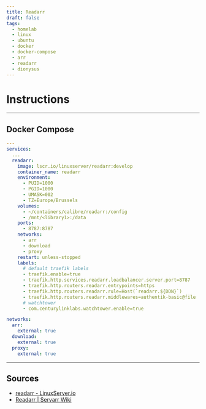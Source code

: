 ```yaml
---
title: Readarr
draft: false
tags:
  - homelab
  - linux
  - ubuntu
  - docker
  - docker-compose
  - arr
  - readarr
  - dionysus
---
```


# Instructions

---

## Docker Compose
```yaml title="containers/calibre/docker-compose.yml"
---
services:
  ...
  readarr:
    image: lscr.io/linuxserver/readarr:develop
    container_name: readarr
    environment:
      - PUID=1000
      - PGID=1000
      - UMASK=002
      - TZ=Europe/Brussels
    volumes:
      - ~/containers/calibre/readarr:/config
      - /mnt/<library1>:/data
    ports:
      - 8787:8787
    networks:
      - arr
      - download
      - proxy
    restart: unless-stopped
    labels:
      # default traefik labels
      - traefik.enable=true
      - traefik.http.services.readarr.loadbalancer.server.port=8787
      - traefik.http.routers.readarr.entrypoints=https
      - traefik.http.routers.readarr.rule=Host(`readarr.${DDN}`)
      - traefik.http.routers.readarr.middlewares=authentik-basic@file
      # watchtower
      - com.centurylinklabs.watchtower.enable=true

networks:
  arr:
    external: true
  download:
    external: true
  proxy:
    external: true
```

---

## Sources
- [readarr - LinuxServer.io](https://docs.linuxserver.io/images/docker-readarr/)
- [Readarr | Servarr Wiki](https://wiki.servarr.com/readarr)